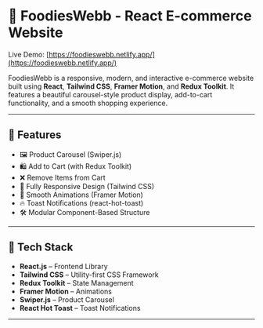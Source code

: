 # 🛒 FoodiesWebb - React E-commerce Website

Live Demo: [https://foodieswebb.netlify.app/](https://foodieswebb.netlify.app/)

FoodiesWebb is a responsive, modern, and interactive e-commerce website built using **React**, **Tailwind CSS**, **Framer Motion**, and **Redux Toolkit**. It features a beautiful carousel-style product display, add-to-cart functionality, and a smooth shopping experience.

---

## 🚀 Features

- 🖼️ Product Carousel (Swiper.js)
- 🛍️ Add to Cart (with Redux Toolkit)
- ❌ Remove Items from Cart
- 📱 Fully Responsive Design (Tailwind CSS)
- 🔁 Smooth Animations (Framer Motion)
- 🔥 Toast Notifications (react-hot-toast)
- 🛠️ Modular Component-Based Structure

---

## 🧰 Tech Stack

- **React.js** – Frontend Library
- **Tailwind CSS** – Utility-first CSS Framework
- **Redux Toolkit** – State Management
- **Framer Motion** – Animations
- **Swiper.js** – Product Carousel
- **React Hot Toast** – Toast Notifications

---



